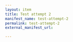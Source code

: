 ```yaml
---
layout: item
title: Test attempt 2
manifest_name: test-attempt-2
permalink: test-attempt-2
external_manifest_url: 

---
```

<!-- Add an essay or interpretive material below this line,
using HTML or markdown.  Do not modify this file above this line -->
